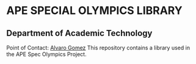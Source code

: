 # APE SPECIAL OLYMPICS LIBRARY
## Department of Academic Technology
Point of Contact: [Alvaro Gomez](alvaro.gomez@nisd.net)
This repository contains a library used in the APE Spec Olympics Project.